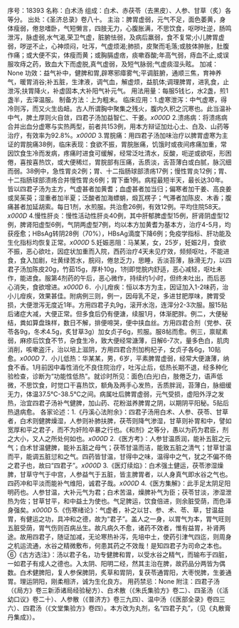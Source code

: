 序号：18393
名称：白术汤
组成：白术、赤茯苓（去黑皮）、人参、甘草（炙）各等分。
出处：《圣济总录》卷八十。
主治：脾胃虚弱，元气不足，面色萎黄，身体瘦弱，倦怠嗜卧，气短懒言，四肢无力，心腹胀满，不思饮食，呕哕吐逆，肠鸣泄泻，脉虚弱,水气渴,荣卫气虚，脏腑怯弱，及病后羸弱，食不复常;小儿脾胃虚弱，哕逆不止，心神烦闷，吐泻，气虚烦渴;肺损，皮聚而毛落;或肢体肿胀，肚腹作痛；或大便不实，体瘦而黄；或胸膈虚痞，痰嗽吞酸;年高气弱，痔血不止,或误服攻痔之药，致血大下而虚脱,真气虚弱，及短气脉弱;气虚痰湿头眩。
加减：None
功效：益气补中，健脾和胃,辟寒邪瘴雾气;平调脏腑，通顺三焦，育神养气，暖胃消谷;补五脏，生津液，调气血，解虚烦，益肌体;调理脾胃，进乳食，止泄泻;扶胃降火，补虚固本,大补阳气补元气。
用法用量：每服5钱匕，水2盏，煎1盏半，去滓温服。
制备方法：上为粗末。
临床应用：1.虚寒泄泻：中气虚寒，得冷则泻，而又火生齿衄。古人所谓胸中聚集之残火，腹内久积之沉寒也。此当温补中气，脾土厚则火自敛，四君子汤加益智仁、干姜。_x000D_
2.溃疡病：将溃疡病合并出血分虚寒与实热两型，前者共153例，用本方辩证加灶心土、白及、山药等治疗，有效率为92.8%。_x000D_
3.胃脘痛：用四君子汤加味治疗以脾胃虚寒为主证的胃脘痛38例，临床表现：食欲不振，胃脘胀痛，饥饿时或夜间疼痛加重，常因饮食生冷而发病，疼痛时进食可缓解，经常泛吐清水，反酸，呃逆或欲呕，形困倦，喜按喜热饮，或大便稀烂，胃脘部有压痛，舌质淡，舌苔薄白或白腻，脉沉细而弱。38例中，急性胃炎2例；胃、十二指肠球部溃疡17例；慢性胃炎12例；胃、十二指肠球部溃疡合并慢性胃炎6例；胃下垂1例。病程最短半天，最长达30年。皆以四君子汤为主方，气虚甚者加黄耆；血虚甚者加当归；偏寒者加干姜、高良姜或吴茱萸；湿重者加半夏；泛酸者加海螵蛸，煅瓦楞子；气滞者加陈皮、木香；腹痛甚者加延胡索。每日1剂，水煎服。共治愈26例，有效12例。平均住院58天。_x000D_
4.慢性肝炎：慢性活动性肝炎40例，其中肝郁脾虚型15例，肝肾阴虚型12例，脾肾阳虚型6例，气阴两虚型7例，均以本方加黄耆为基本方，治疗4-5月，均获痊愈；HBsAg转阴28例（70%），HBsAg滴度下降6例；免疫学指标、肝功能及生化指标均恢复正常。_x000D_
5.妊娠恶阻：马某某，女，25岁，妊娠2月，食欲不振，恶心欲吐，因症状加重而入院，西药治疗4天未见疗效，频频呕吐，不能进食，食入加剧，吐黄绿苦水，脘闷，倦怠乏力，思睡，舌淡苔薄，脉滑无力，以四君子汤加陈皮20g，竹茹15g，厚朴10g，1剂即觉脘内舒适，恶心减轻，呕吐未作，能进食。服第4剂药的午后，恶心微作，持续约1小时，但终未吐出，而后恶心消失，食欲增进。_x000D_
6．小儿疳疾：恒以本方为主，因证加入1-2味药，治小儿疳疾，效果甚佳。附病例三则，例一，因母乳不足，多进甘肥厚味，脾胃受损，大便泄泻无度近1年。方用四君子丸9g，滚开水泡，连滓分2-3次服。服15贴后诸症大减，大便正常。但多食后仍有便溏，续服1月，体渐肥胖。例二，大便秘结，粪如算盘珠样，数日不解，排便啼哭，便中挟血丝。方用四君合剂（党参、茯苓各9g，冬术4.5g，炙甘草3g）加女贞子6g，煎服。服8帖而愈。例三，禀赋素弱，麻疹后饮食不节，杂食生冷，致大便经常溏薄，日解6-7次，量多色白，肌肉消削，咳嗽盗汗，治以培上滋阴，方用四君合剂加枸杞子，女贞子各6g，10贴愈。_x000D_
7．小儿低热：华某某，男，6岁，平素脾胃虚弱，经常大便溏薄，纳食不香。1月前因中毒性消化不良住院治疗，吐泻止后，低热长期不退，经多种化验检查，诊断为“功能性低热”。就诊时所见：面色(白光)白，肢倦乏力，语声低微，不思饮食，时觉口干喜热饮，额角及两手心发热，舌质胖润，苔薄白，脉细缓无力，体温37.5℃-38.5℃之间。病属吐后脾胃虚弱，元气受损，虚阳外浮之发热，治宜四君子汤补气健脾，加山药、花粉滋养脾胃之阴，以期阴平阳秘。5贴后热退病愈。
各家论述：1.《丹溪心法附余》：四君子汤用白术、人参、茯苓、甘草者，白术则健脾燥湿，人参则补肺扶脾，茯苓则降气渗湿，甘草则补胃和中，譬如宽厚和平之君子，而不为奸险卒暴之行也。《和剂》之等分，愚以为药为君臣，剂之大小，又人之所处何如也。_x000D_
2.《医方考》：人参甘温质润，能补五脏之元气；白术甘温健脾，能补五脏之母气；茯苓甘温而洁，能致五脏之清气；甘草甘温而平，能调五脏愆和之气。四药皆甘温，甘得中之味，温得中之气，犹之不偏不倚之君子也，故曰“四君子”。_x000D_
3.《医灯续焰》：白术强土健运，茯苓渗湿燥脾，甘草守气于中宫，人参益气于五脏，皆主脾胃者，以人身真气即水谷之气也。四药冲和平淡而能补气维阳，诚君子哉。_x000D_
4.《医方集解》：此手足太阴足阳明药也。人参甘温，大补元气为君；白术苦温，燥脾补气为臣；茯苓甘淡，渗湿泄热为佐；甘草甘平，和中益土为使也。气足脾运，饮食倍进，则余脏受荫，而色泽身强矣。_x000D_
5.《伤寒绪论》：气虚者，补之以甘、参、术、苓、草，甘温益胃，有健运之功，具冲和之德，故为“君子”。盖人之一身，以胃气为本，胃气旺则五脏受荫，胃气伤则百病丛生。故凡病久不愈，诸药不效者，惟有益胃，补肾两途。故用四君子，随证加减，无论寒热补泻，先培中土，使药引津气四迄，则周身之机运流通，水谷之精微敷布，何患其药之不效哉！是知四君子为司命之本也。⑥《古方选注》：汤以君子名，功专健脾和胃，以受水谷之精气，而输布于四脏，一如君子有成人之德也。入太阴、阳明二经，然其主治在脾，故药品分两皆为偶数。白术健脾阳，复人参保脾阴，炙草和胃阴，复茯苓通胃阳，大枣悦脾，生姜通胃。理运阴阳，刚柔相济，诚为生化良方。
用药禁忌：None
附注：四君子汤（《局方》卷三新添诸局经验秘方）、白术散（《朱氏集验方》卷二）、四圣汤（《活幼口议》卷二十）、人参散（《普济方》卷三九四）、温中汤（《医部全录》卷四三六）、四君汤（《文堂集验方》卷四）。本方改为丸剂，名“四君子丸”，（见《丸散膏丹集成》）。
